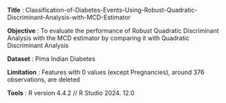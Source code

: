 **Title** : Classification-of-Diabetes-Events-Using-Robust-Quadratic-Discriminant-Analysis-with-MCD-Estimator

**Objective** : To evaluate the performance of Robust Quadratic Discriminant Analysis with the MCD estimator by comparing it with Quadratic Discriminant Analysis

**Dataset** : Pima Indian Diabetes

**Limitation** : Features with 0 values (except Pregnancies), around 376 observations, are deleted

**Tools** : R version 4.4.2 // R Studio 2024. 12.0
